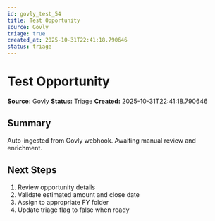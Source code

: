 ```yaml
---
id: govly_test_54
title: Test Opportunity
source: Govly
triage: true
created_at: 2025-10-31T22:41:18.790646
status: triage
---
```


# Test Opportunity

**Source:** Govly
**Status:** Triage
**Created:** 2025-10-31T22:41:18.790646

## Summary

Auto-ingested from Govly webhook. Awaiting manual review and enrichment.

## Next Steps

1. Review opportunity details
2. Validate estimated amount and close date
3. Assign to appropriate FY folder
4. Update triage flag to false when ready
